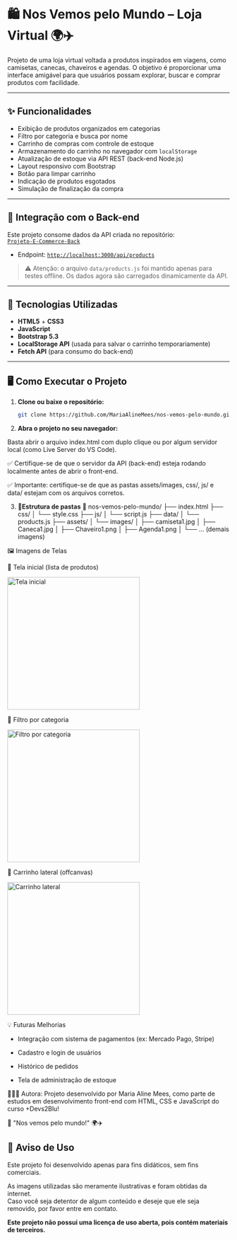 # 🛍️ Nos Vemos pelo Mundo – Loja Virtual 🌍✈️

Projeto de uma loja virtual voltada a produtos inspirados em viagens, como camisetas, canecas, chaveiros e agendas. O objetivo é proporcionar uma interface amigável para que usuários possam explorar, buscar e comprar produtos com facilidade.

---

## ✨ Funcionalidades

- Exibição de produtos organizados em categorias
- Filtro por categoria e busca por nome
- Carrinho de compras com controle de estoque
- Armazenamento do carrinho no navegador com `localStorage`
- Atualização de estoque via API REST (back-end Node.js)
- Layout responsivo com Bootstrap
- Botão para limpar carrinho
- Indicação de produtos esgotados
- Simulação de finalização da compra

---

## 🔗 Integração com o Back-end

Este projeto consome dados da API criada no repositório:  
[`Projeto-E-Commerce-Back`](https://github.com/MariaAlineMees/Projeto-E-Commerce-Back)

- Endpoint: [`http://localhost:3000/api/products`](http://localhost:3000/api/products)

> ⚠️ Atenção: o arquivo `data/products.js` foi mantido apenas para testes offline. Os dados agora são carregados dinamicamente da API.

---

## 🧰 Tecnologias Utilizadas

- **HTML5** + **CSS3**
- **JavaScript**
- **Bootstrap 5.3**
- **LocalStorage API** (usada para salvar o carrinho temporariamente)
- **Fetch API** (para consumo do back-end)

---

## 🖥️ Como Executar o Projeto

1. **Clone ou baixe o repositório:**

   ```bash
   git clone https://github.com/MariaAlineMees/nos-vemos-pelo-mundo.git

   
2. **Abra o projeto no seu navegador:**

Basta abrir o arquivo index.html com duplo clique ou por algum servidor local (como Live Server do VS Code).

✅ Certifique-se de que o servidor da API (back-end) esteja rodando localmente antes de abrir o front-end.

✅ Importante: certifique-se de que as pastas assets/images, css/, js/ e data/ estejam com os arquivos corretos.

3. **📂Estrutura de pastas**
📁 nos-vemos-pelo-mundo/
├── index.html
├── css/
│   └── style.css
├── js/
│   └── script.js
├── data/
│   └── products.js
├── assets/
│   └── images/
│       ├── camiseta1.jpg
│       ├── Caneca1.jpg
│       ├── Chaveiro1.png
│       ├── Agenda1.png
│       └── ... (demais imagens)

🖼️ Imagens de Telas

🔷 Tela inicial (lista de produtos)

<img src="Front/assets/images/tela_inicial.png" alt="Tela inicial" width="300">


🔷 Filtro por categoria

<img src="Front/assets/images/filtro_por_categoria.png" alt="Filtro por categoria" width="300">


🔷 Carrinho lateral (offcanvas)

<img src="Front/assets/images/carrinho_lateral.png" alt="Carrinho lateral" width="300">


💡 Futuras Melhorias
- Integração com sistema de pagamentos (ex: Mercado Pago, Stripe)

- Cadastro e login de usuários

- Histórico de pedidos

- Tela de administração de estoque


👩🏻‍💻 Autora: 
Projeto desenvolvido por Maria Aline Mees, como parte de estudos em desenvolvimento front-end com HTML, CSS e JavaScript do curso +Devs2Blu!

💬 "Nos vemos pelo mundo!" 🌍✈️

## 📄 Aviso de Uso

Este projeto foi desenvolvido apenas para fins didáticos, sem fins comerciais.

As imagens utilizadas são meramente ilustrativas e foram obtidas da internet.  
Caso você seja detentor de algum conteúdo e deseje que ele seja removido, por favor entre em contato.

**Este projeto não possui uma licença de uso aberta, pois contém materiais de terceiros.**
